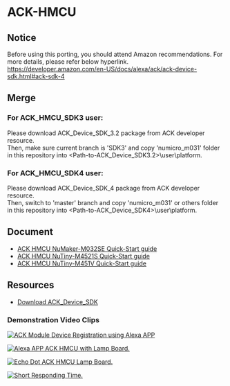 # ACK-HMCU

## Notice
Before using this porting, you should attend Amazon recommendations. For more details, please refer below hyperlink.
https://developer.amazon.com/en-US/docs/alexa/ack/ack-device-sdk.html#ack-sdk-4

## Merge
### For ACK_HMCU_SDK3 user:
Please download ACK_Device_SDK_3.2 package from ACK developer resource.<br>
Then, make sure current branch is 'SDK3' and copy 'numicro_m031' folder in this repository into <Path-to-ACK_Device_SDK3.2>\user\platform\.
### For ACK_HMCU_SDK4 user:
Please download ACK_Device_SDK_4 package from ACK developer resource.<br>
Then, switch to 'master' branch and copy 'numicro_m031' or others folder in this repository into <Path-to-ACK_Device_SDK4>\user\platform\.

## Document
* [ACK HMCU NuMaker-M032SE Quick-Start guide](https://raw.githubusercontent.com/OpenNuvoton/ACK-HMCU/master/numicro_m031/docs/Amazon%20ACK%20HMCU%20on%20NuMaker-M032SE.pdf)
* [ACK HMCU NuTiny-M4521S Quick-Start guide](https://raw.githubusercontent.com/OpenNuvoton/ACK-HMCU/master/numicro_m4521/docs/Amazon%20ACK%20HMCU%20on%20NuTiny-M4521S.pdf)
* [ACK HMCU NuTiny-M451V Quick-Start guide](https://raw.githubusercontent.com/OpenNuvoton/ACK-HMCU/master/numicro_m451/docs/Amazon%20ACK%20HMCU%20on%20NuTiny-M451V.pdf)

## Resources
* [Download ACK_Device_SDK](https://developer.amazon.com/alexa/console/ack/resources)

### Demonstration Video Clips
[![ACK Module Device Registration using Alexa APP](https://img.youtube.com/vi/3sWmSnNBBrk/0.jpg)](https://youtu.be/3sWmSnNBBrk)

[![Alexa APP ACK HMCU with Lamp Board.](https://img.youtube.com/vi/tq-jcplcIyc/0.jpg)](https://www.youtube.com/watch?v=tq-jcplcIyc)

[![Echo Dot ACK HMCU Lamp Board.](https://img.youtube.com/vi/Xd7ywCq9kpw/0.jpg)](https://www.youtube.com/watch?v=Xd7ywCq9kpw)

[![Short Responding Time.](https://img.youtube.com/vi/bvP7VRnRItU/0.jpg)](https://www.youtube.com/watch?v=bvP7VRnRItU)
